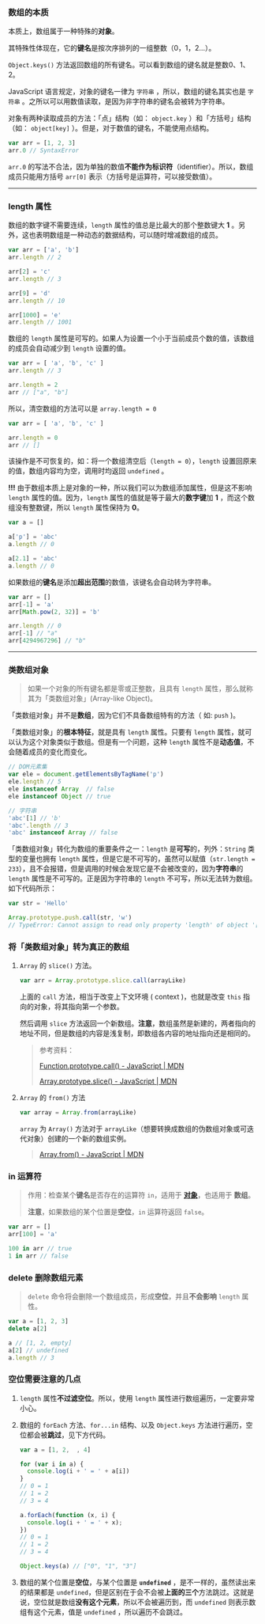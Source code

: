 ### 数组的本质

本质上，数组属于一种特殊的**对象**。

其特殊性体现在，它的**键名**是按次序排列的一组整数（0，1，2…）。

`Object.keys()` 方法返回数组的所有键名。可以看到数组的键名就是整数0、1、2。

JavaScript 语言规定，对象的键名一律为 `字符串` ，所以，数组的键名其实也是 `字符串` 。之所以可以用数值读取，是因为非字符串的键名会被转为字符串。

对象有两种读取成员的方法：「点」结构（如： `object.key` ）和「方括号」结构（如： `object[key]` ）。但是，对于数值的键名，不能使用点结构。

```javascript
var arr = [1, 2, 3]
arr.0 // SyntaxError
```

`arr.0` 的写法不合法，因为单独的数值**不能作为标识符**（identifier）。所以，数组成员只能用方括号 `arr[0]` 表示（方括号是运算符，可以接受数值）。

---

### length 属性

数组的数字键不需要连续，`length` 属性的值总是比最大的那个整数键大 **1** 。另外，这也表明数组是一种动态的数据结构，可以随时增减数组的成员。

```javascript
var arr = ['a', 'b']
arr.length // 2

arr[2] = 'c'
arr.length // 3

arr[9] = 'd'
arr.length // 10

arr[1000] = 'e'
arr.length // 1001
```

数组的 `length` 属性是可写的。如果人为设置一个小于当前成员个数的值，该数组的成员会自动减少到 `length` 设置的值。

```javascript
var arr = [ 'a', 'b', 'c' ]
arr.length // 3

arr.length = 2
arr // ["a", "b"]
```

所以，清空数组的方法可以是 `array.length = 0`

```javascript
var arr = [ 'a', 'b', 'c' ]

arr.length = 0
arr // []
```

该操作是不可恢复的，如：将一个数组清空后（`length = 0`），`length` 设置回原来的值，数组内容均为空，调用时均返回 `undefined` 。

**!!!** 由于数组本质上是对象的一种，所以我们可以为数组添加属性，但是这不影响 `length` 属性的值。因为，`length` 属性的值就是等于最大的**数字键**加 **1** ，而这个数组没有整数键，所以 `length` 属性保持为 **0**。

```javascript
var a = []

a['p'] = 'abc'
a.length // 0

a[2.1] = 'abc'
a.length // 0
```

如果数组的**键名**是添加**超出范围**的数值，该键名会自动转为字符串。

```javascript
var arr = []
arr[-1] = 'a'
arr[Math.pow(2, 32)] = 'b'

arr.length // 0
arr[-1] // "a"
arr[4294967296] // "b"
```

---

### 类数组对象

> 如果一个对象的所有键名都是零或正整数，且具有 `length` 属性，那么就称其为「类数组对象」(Array-like Object)。

「类数组对象」并不是**数组**，因为它们不具备数组特有的方法（ 如: `push` )。

「类数组对象」的**根本特征**，就是具有 `length` 属性。只要有 `length` 属性，就可以认为这个对象类似于数组。但是有一个问题，这种 `length` 属性不是**动态值**，不会随着成员的变化而变化。

```javascript
// DOM元素集
var ele = document.getElementsByTagName('p')
ele.length // 5
ele instanceof Array  // false
ele instanceof Object // true

// 字符串
'abc'[1] // 'b'
'abc'.length // 3
'abc' instanceof Array // false
```

「类数组对象」转化为数组的重要条件之一：`length` 是**可写**的，列外：`String` 类型的变量也拥有 `length` 属性，但是它是不可写的，虽然可以赋值（`str.length = 233`），且不会报错，但是调用的时候会发现它是不会被改变的，因为**字符串**的 `length` 属性是不可写的。正是因为字符串的 `length` 不可写，所以无法转为数组。如下代码所示：

```javascript
var str = 'Hello'

Array.prototype.push.call(str, 'w')
// TypeError: Cannot assign to read only property 'length' of object '[object String]'
```

### 将「类数组对象」转为真正的数组

1. `Array` 的 `slice()` 方法。

    ```javascript
    var arr = Array.prototype.slice.call(arrayLike)
    ```

    上面的 `call` 方法，相当于改变上下文环境 ( context )，也就是改变 `this` 指向的对象，将其指向第一个参数。

    然后调用 `slice` 方法返回一个新数组。**注意**，数组虽然是新建的，两者指向的地址不同，但是数组的内容是浅复制，即数组各内容的地址指向还是相同的。

    > 参考资料：
    > 
    > [Function.prototype.call() - JavaScript | MDN](https://developer.mozilla.org/zh-CN/docs/Web/JavaScript/Reference/Global_Objects/Function/call)
    > 
    > [Array.prototype.slice() - JavaScript | MDN](https://developer.mozilla.org/zh-CN/docs/Web/JavaScript/Reference/Global_Objects/Array/slice#Array-like)

2. `Array` 的 `from()` 方法

    ```javascript
    var array = Array.from(arrayLike)
    ```

    `array` 为 `Array()` 方法对于 `arrayLike`（想要转换成数组的伪数组对象或可迭代对象）创建的一个新的数组实例。

    > [Array.from() - JavaScript | MDN](https://developer.mozilla.org/zh-CN/docs/Web/JavaScript/Reference/Global_Objects/Array/from)


### in 运算符

> 作用：检查某个**键名**是否存在的运算符 `in`，适用于 [**对象**](https://github.com/LBinin/LearnJS/blob/master/%E8%AF%AD%E6%B3%95/%E5%AF%B9%E8%B1%A1.md#%E8%AF%BB%E5%8F%96%E4%B8%80%E4%B8%AA%E4%B8%8D%E5%AD%98%E5%9C%A8%E7%9A%84%E9%94%AE)，也适用于 **数组**。
> 
> **注意**，如果数组的某个位置是**空位**，`in` 运算符返回 `false`。

```javascript
var arr = []
arr[100] = 'a'

100 in arr // true
1 in arr // false
```

### delete 删除数组元素

> `delete` 命令将会删除一个数组成员，形成**空位**，并且**不会影响** `length` 属性。

```javascript
var a = [1, 2, 3]
delete a[2]

a // [1, 2, empty]
a[2] // undefined
a.length // 3
```

### 空位需要注意的几点

1. `length` 属性**不过滤空位**。所以，使用 `length` 属性进行数组遍历，一定要非常小心。
1. 数组的 `forEach` 方法、`for...in` 结构、以及 `Object.keys` 方法进行遍历，空位都会被**跳过**，见下方代码。

    ```javascript
    var a = [1, 2,  , 4]

    for (var i in a) {
      console.log(i + ' = ' + a[i])
    }
    // 0 = 1
    // 1 = 2
    // 3 = 4

    a.forEach(function (x, i) {
      console.log(i + ' = ' + x);
    })
    // 0 = 1
    // 1 = 2
    // 3 = 4

    Object.keys(a) // ["0", "1", "3"]
    ```

1. 数组的某个位置是**空位**，与某个位置是 **`undefined`** ，是不一样的，虽然读出来的结果都是 `undefined`，但是区别在于会不会被**上面的三个**方法跳过。这就是说，空位就是数组**没有这个元素**，所以不会被遍历到，而 `undefined` 则表示数组有这个元素，值是 `undefined` ，所以遍历不会跳过。
